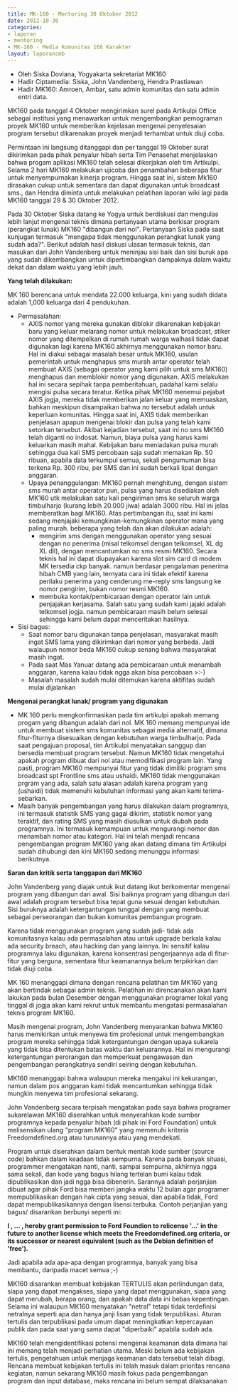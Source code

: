 ```yaml
---
title: MK-160 - Mentoring 30 Oktober 2012
date: 2012-10-30
categories:
- laporan
- mentoring
- MK-160 - Media Komunitas 160 Karakter
layout: laporancmb
---
```


* Oleh Siska Doviana, Yogyakarta sekretariat MK160
* Hadir Ciptamedia: Siska, John Vandenberg, Hendra Prastiawan
* Hadir MK160: Amroen, Ambar, satu admin komunitas dan satu admin entri data. 

MK160 pada tanggal 4 Oktober mengirimkan surel pada Artikulpi Office sebagai institusi yang menawarkan untuk mengembangkan pemograman proyek MK160 untuk memberikan kejelasan mengenai penyelesaian program tersebut dikarenakan proyek menjadi terhambat untuk diuji coba.

Permintaan ini langsung ditanggapi dan per tanggal 19 Oktober surat dikirimkan pada pihak penyalur hibah serta Tim Penasehat menjelaskan bahwa progam aplikasi MK160 telah selesai dikerjakan oleh tim Artikulpi. Selama 2 hari MK160 melakukan ujicoba dan penambahan beberapa fitur untuk menyempurnakan kinerja program. Hingga saat ini, sistem Mk160 dirasakan cukup untuk sementara dan dapat digunakan untuk broadcast sms., dan Hendra diminta untuk melakukan pelatihan laporan wiki lagi pada MK160 tanggal 29 & 30 Oktober 2012.

Pada 30 Oktober Siska datang ke Yogya untuk berdiskusi dan mengulas lebih lanjut mengenai teknis dimana pertanyaan utama berkisar program (perangkat lunak) MK160 "dibangun dari nol". Pertanyaan Siska pada saat kunjugan termasuk "mengapa tidak menggunakan perangkat lunak yang sudah ada?". Berikut adalah hasil diskusi ulasan termasuk teknis, dan masukan dari John Vandenberg untuk meninjau sisi baik dan sisi buruk apa yang sudah dikembangkan untuk dipertimbangkan dampaknya dalam waktu dekat dan dalam waktu yang lebih jauh. 

**Yang telah dilakukan:**

MK 160 berencana untuk mendata 22.000 keluarga, kini yang sudah didata adalah 1,000 keluarga dari 4 pendukuhan.

* Permasalahan:
  * AXIS nomor yang mereka gunakan diblokir dikarenakan kebijakan baru yang keluar melarang nomor untuk melakukan broadcast, stiker nomor yang ditempelkan di rumah rumah warga walhasil tidak dapat digunakan lagi karena MK160 akhirnya menggunakan nomor baru. Hal ini diakui sebagai masalah besar untuk MK160, usulan pemerintah untuk menghapus sms murah antar operator telah membuat AXIS (sebagai operator yang kami pilih untuk sms MK160) menghapus dan memblokir nomor yang digunakan. AXIS melakukan hal ini secara sepihak tanpa pemberitahuan, padahal kami selalu mengisi pulsa secara teratur. Ketika pihak MK160 menemui pejabat AXIS jogja, mereka tidak memberikan jalan keluar yang memuaskan, bahkan meskipun disampaikan bahwa no tersebut adalah untuk keperluan komunitas. Hingga saat ini, AXIS tidak memberikan penjelasan apapun mengenai blokir dan pulsa yang telah kami setorkan tersebut. Akibat kejadian tersebut, saat ini no sms MK160 telah diganti no indosat. Namun, biaya pulsa yang harus kami keluarkan masih mahal. Kebijakan baru meniadakan pulsa murah sehingga dua kali SMS percobaan saja sudah memakan Rp. 50 ribuan, apabila data terkumpul semua, sekali pengumuman bisa terkena Rp. 300 ribu, per SMS dan ini sudah berkali lipat dengan anggaran.
  * Upaya penanggulangan: MK160 pernah menghitung, dengan sistem sms murah antar operator pun, pulsa yang harus disediakan oleh MK160 utk melakukan satu kali pengiriman sms ke seluruh warga timbulharjo (kurang lebih 20.000 jiwa) adalah 3000 ribu. Hal ini jelas memberatkan bagi MK160. Atas pertimbangan itu, saat ini kami sedang menjajaki kemungkinan-kemungkinan operator mana yang paling murah. beberapa yang telah dan akan dilakukan adalah:
    * mengirim sms dengan menggunakan operator yang sesuai dengan no penerima (misal telkomsel dengan telkomsel, XL dg XL dll), dengan mencantumkan no sms resmi MK160. Secara teknis hal ini dapat diupayakan karena slot sim card di modem MK tersedia ckp banyak. namun berdasar pengalaman penerima hibah CMB yang lain, ternyata cara ini tidak efektif karena perilaku penerima yang cenderung me-reply sms langsung ke nomor pengirim, bukan nomor resmi MK160.
    * membuka kontak/pembicaraan dengan operator lain untuk penjajakan kerjasama. Salah satu yang sudah kami jajaki adalah telkomsel jogja. namun pembicaraan masih belum selesai sehingga kami belum dapat menceritakan hasilnya.
* Sisi bagus:
  * Saat nomor baru digunakan tanpa penjelasan, masyarakat masih ingat SMS lama yang dikirimkan dari nomor yang berbeda. Jadi walaupun nomor beda MK160 cukup senang bahwa masyarakat masih ingat.
  * Pada saat Mas Yanuar datang ada pembicaraan untuk menambah anggaran, karena kalau tidak ngga akan bisa percobaan >:-)
  * Masalah masalah sudah mulai ditemukan karena aktifitas sudah mulai dijalankan	
  
**Mengenai perangkat lunak/ program yang digunakan**

* MK 160 perlu mengkonfirmasikan pada tim artikulpi apakah memang progam yang dibangun adalah dari nol. MK 160 memang mempunyai ide untuk membuat sistem sms komunitas sebagai media alternatif, dimana fitur-fiturnya disesuaikan dengan kebutuhan warga timbulharjo. Pada saat pengajuan proposal, tim Artikulpi menyatakan sanggup dan bersedia membuat program tersebut. Namun MK160 tidak mengetahui apakah program dibuat dari nol atau memodifikasi program lain. Yang pasti, program MK160 mempunyai fitur yang tidak dimiliki program sms broadcast spt Frontline sms atau ushaidi. MK160 tidak menggunakan prgram yang ada, salah satu alasan adalah karena program yang (ushaidi) tidak memenuhi kebutuhan informasi yang akan kami terima-sebarkan.
* Masih banyak pengembangan yang harus dilakukan dalam programnya, ini termasuk statistik SMS yang gagal dikirim, statistik nomor yang teraktif, dan rating SMS yang masih diusulkan untuk diubah pada programnya. Ini termasuk kemampuan untuk mengurangi nomor dan menambah nomor atau kategori. Hal ini telah menjadi rencana pengembangan program MK160 yang akan datang dimana tim Artikulpi sudah dihubungi dan kini MK160 sedang menunggu informasi berikutnya.

**Saran dan kritik serta tanggapan dari MK160**

John Vandenberg yang diajak untuk ikut datang ikut berkomentar mengenai program yang dibangun dari awal. Sisi baiknya program yang dibangun dari awal adalah program tersebut bisa tepat guna sesuai dengan kebutuhan. Sisi buruknya adalah ketergantungan tunggal dengan yang membuat sebagai perseorangan dan bukan komunitas pembangun program.

Karena tidak menggunakan program yang sudah jadi- tidak ada komunitasnya kalau ada permasalahan atau untuk upgrade berkala kalau ada security breach, atau hacking dan yang lainnya. Ini sensitif kalau programnya laku digunakan, karena konsentrasi pengerjaannya ada di fitur-fitur yang berguna, sementara fitur keamanannya belum terpikirkan dan tidak diuji coba.

MK 160 menanggapi dimana dengan rencana pelatihan tim MK160 yang akan bertindak sebagai admin teknis. Pelatihan ini direncanakan akan kami lakukan pada bulan Desember dengan menggunakan programer lokal yang tinggal di jogja akan kami rekrut untuk membantu mengatasi permasalahan teknis program MK160.

Masih mengenai program, John Vandenberg menyarankan bahwa MK160 harus memikirkan untuk menyewa tim profesional untuk mengembangkan program mereka sehingga tidak ketergantungan dengan upaya sukarela yang tidak bisa ditentukan batas waktu dan keluarannya. Hal ini mengurangi ketergantungan perorangan dan memperkuat pengawasan dan pengembangan perangkatnya sendiri seiring dengan kebutuhan.

MK160 menanggapi bahwa walaupun mereka mengakui ini kekurangan, namun dalam pos anggaran kami tidak mencantumkan sehingga tidak mungkin menyewa tim profesional sekarang.

John Vandenberg secara terpisah mengatakan pada saya bahwa programer sukarelawan MK160 diserahkan untuk menyerahkan kode sumber programnya kepada penyalur hibah (di pihak ini Ford Foundation) untuk melisensikan ulang "program MK160" yang memenuhi kriteria Freedomdefined.org atau turunannya atau yang mendekati.

Program untuk diserahkan dalam bentuk mentah kode sumber (source code) bahkan dalam keadaan tidak sempurna. Karena pada banyak situasi, programmer mengatakan nanti, nanti, sampai sempurna, akhirnya ngga sama sekali, dan kode yang bagus hilang tertelan bumi kalau tidak dipublikasikan dan jadi ngga bisa dibenerin. Sarannya adalah perjanjian dibuat agar pihak Ford bisa memberi jangka waktu 12 bulan agar programer mempublikasikan dengan hak cipta yang sesuai, dan apabila tidak, Ford dapat mempublikasikannya dengan lisensi terbuka. Contoh perjanjian yang bagus/ disarankan berbunyi seperti ini: 

**<mulai>
I , … , hereby grant permission to Ford Foundion to relicense '…'  in the future to another license which meets the Freedomdefined.org
criteria, or its successor or nearest equivalent (such as the Debian definition of 'free').
</selesai>**

Jadi apabila ada apa-apa dengan programnya, banyak yang bisa membantu, daripada macet semua ;-)

MK160 disarankan membuat kebijakan TERTULIS akan perlindungan data, siapa yang dapat mengakses, siapa yang dapat menggunakan, siapa yang dapat merubah, berapa orang, dan apakah data data ini bebas kepentingan. Selama ini walaupun MK160 menyatakan "netral" tetapi tidak terdefinisi netralnya seperti apa dan hanya janji lisan yang tidak terpublikasi. Aturan tertulis dan terpublikasi pada umum dapat meningkatkan kepercayaan publik dan pada saat yang sama dapat "diperbaiki" apabila sudah ada.

MK160 telah mengidentifikasi potensi mengenai keamanan data dimana hal ini memang telah menjadi perhatian utama. Meski belum ada kebijakan tertulis, pengetahuan untuk menjaga keamanan data tersebut telah dibagi. Rencana membuat kebijakan tertulis ini telah masuk dalam prioritas rencana kegiatan, namun sekarang MK160 masih fokus pada pengembangan program dan input database, maka rencana ini belum sempat dilaksanakan 
